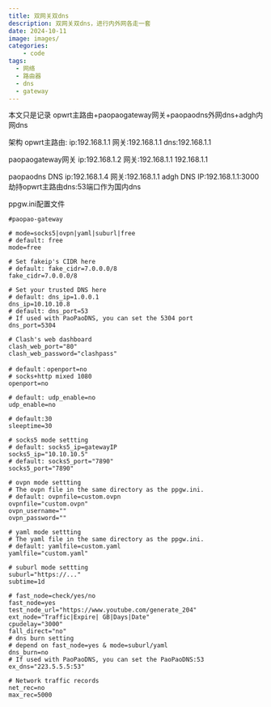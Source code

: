 ```yaml
---
title: 双网关双dns
description: 双网关双dns，进行内外网各走一套
date: 2024-10-11
image: images/
categories:
    - code
tags:
  - 网络
  - 路由器
  - dns
  - gateway
---
```


本文只是记录
opwrt主路由+paopaogateway网关+paopaodns外网dns+adgh内网dns

架构
opwrt主路由:
ip:192.168.1.1 
网关:192.168.1.1
dns:192.168.1.1

paopaogateway网关
ip:192.168.1.2
网关:192.168.1.1
192.168.1.1

paopaodns DNS
ip:192.168.1.4
网关:192.168.1.1
adgh DNS
IP:192.168.1.1:3000
劫持opwrt主路由dns:53端口作为国内dns

ppgw.ini配置文件
```
#paopao-gateway

# mode=socks5|ovpn|yaml|suburl|free
# default: free
mode=free

# Set fakeip's CIDR here
# default: fake_cidr=7.0.0.0/8
fake_cidr=7.0.0.0/8

# Set your trusted DNS here
# default: dns_ip=1.0.0.1
dns_ip=10.10.10.8
# default: dns_port=53
# If used with PaoPaoDNS, you can set the 5304 port
dns_port=5304

# Clash's web dashboard
clash_web_port="80"
clash_web_password="clashpass"

# default：openport=no
# socks+http mixed 1080
openport=no

# default: udp_enable=no
udp_enable=no

# default:30
sleeptime=30

# socks5 mode settting
# default: socks5_ip=gatewayIP
socks5_ip="10.10.10.5"
# default: socks5_port="7890"
socks5_port="7890"

# ovpn mode settting
# The ovpn file in the same directory as the ppgw.ini.
# default: ovpnfile=custom.ovpn
ovpnfile="custom.ovpn"
ovpn_username=""
ovpn_password=""

# yaml mode settting
# The yaml file in the same directory as the ppgw.ini.
# default: yamlfile=custom.yaml
yamlfile="custom.yaml"

# suburl mode settting
suburl="https://..."
subtime=1d

# fast_node=check/yes/no
fast_node=yes
test_node_url="https://www.youtube.com/generate_204"
ext_node="Traffic|Expire| GB|Days|Date"
cpudelay="3000"
fall_direct="no"
# dns burn setting
# depend on fast_node=yes & mode=suburl/yaml
dns_burn=no
# If used with PaoPaoDNS, you can set the PaoPaoDNS:53
ex_dns="223.5.5.5:53"

# Network traffic records
net_rec=no
max_rec=5000
```
